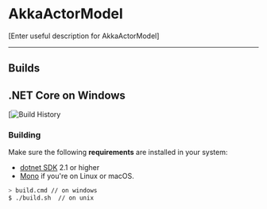 # AkkaActorModel

[Enter useful description for AkkaActorModel]

---

## Builds

.NET Core on Windows
---
[![Build History](https://buildstats.info/appveyor/chart/rikace/AkkaActorModel)


### Building

Make sure the following **requirements** are installed in your system:

- [dotnet SDK](https://www.microsoft.com/net/download/core) 2.1 or higher
- [Mono](http://www.mono-project.com/) if you're on Linux or macOS.

```sh
> build.cmd // on windows
$ ./build.sh  // on unix
```

